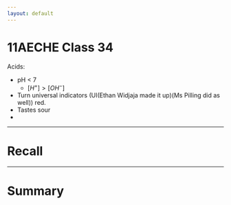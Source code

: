 ```yaml
---
layout: default
---
```



# 11AECHE Class 34

Acids:
- pH < 7
	- $[H^{+}]> [OH^{-}]$
- Turn universal indicators (UI(Ethan Widjaja made it up)(Ms Pilling did as well)) red.
- Tastes sour
- 



---
# Recall







---
# Summary


